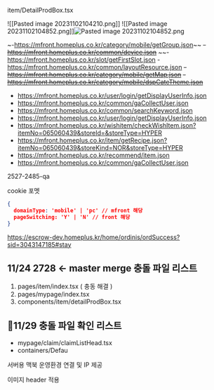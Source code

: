 

item/DetailProdBox.tsx

![[Pasted image 20231102104210.png]]
![[Pasted image 20231102104852.png]]![Pasted image 20231102104852.png](app://f2bb3a49b134ba435fecc99094f10794fa72/Users/junni34/workspace/junD/StudyPark/Note/01/Pasted%20image%2020231102104852.png?1698889732570)


~-https://mfront.homeplus.co.kr/category/mobile/getGroup.json~~
~~-https://mfront.homeplus.co.kr/common/device.json~~
~~-https://mfront.homeplus.co.kr/slot/getFirstSlot.json
-https://mfront.homeplus.co.kr/common/layoutResource.json
~~-https://mfront.homeplus.co.kr/category/mobile/getMap.json~~
~~-https://mfront.homeplus.co.kr/category/mobile/dspCateTheme.json~~
- https://mfront.homeplus.co.kr/user/login/getDisplayUserInfo.json
- https://mfront.homeplus.co.kr/common/gaCollectUser.json
-   https://mfront.homeplus.co.kr/common/searchKeyword.json
-   https://mfront.homeplus.co.kr/user/login/getDisplayUserInfo.json
- https://mfront.homeplus.co.kr/wishitem/checkWishItem.json?itemNo=065060439&storeId=&storeType=HYPER
- https://mfront.homeplus.co.kr/item/getRecipe.json?itemNo=065060439&storeKind=NOR&storeType=HYPER
- https://mfront.homeplus.co.kr/recommend/item.json
-   https://mfront.homeplus.co.kr/common/gaCollectUser.json







2527-2485-qa




cookie 포멧

```json
{
  domainType: 'mobile' | 'pc' // mfront 해당
  pageSwitching: 'Y' | 'N' // front 해당
}

```


https://escrow-dev.homeplus.kr/home/ordinis/ordSuccess?sid=3043147185#stay




## 11/24 2728 <- master merge 충돌 파일 리스트

1. pages/item/index.tsx ( 충동 해결 )
2. pages/mypage/index.tsx
3. components/item/detailProdBox.tsx


## 11/29 충돌 파일 확인 리스트 
- mypage/claim/claimListHead.tsx
- containers/Defau






서버용 맥북 운영환경 연결 및 IP 제공

이미지 header 적용